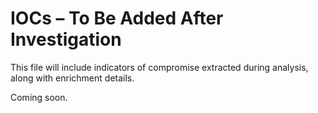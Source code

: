 # IOCs – To Be Added After Investigation

This file will include indicators of compromise extracted during analysis, along with enrichment details.

Coming soon.
